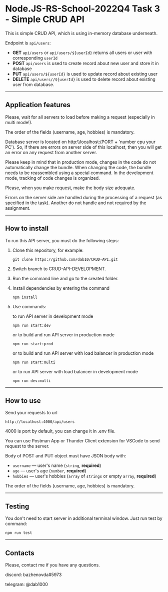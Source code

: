 # Node.JS-RS-School-2022Q4 Task 3 - Simple CRUD API

This is simple CRUD API, which is using in-memory database underneath. 

Endpoint is `api/users`:
  * **GET** `api/users` or `api/users/${userId}` returns all users or user with corresponding `userId`
  * **POST** `api/users` is used to create record about new user and store it in database
  * **PUT** `api/users/${userId}` is used to update record about existing user
  * **DELETE** `api/users//${userId}` is used to delete record about existing user from database.

---

## Application features
Please, wait for all servers to load before making a request (especially in multi mode!).

The order of the fields (username, age, hobbies) is mandatory.

Database server is located on http:\\\\localhost:(PORT + 'number cpu your PC'). 
So, if there are errors on server side of this localhost, then you will get an error on any request from another server.

Please keep in mind that in production mode, changes in the code do not automatically change the bundle. When changing the code, the bundle needs to be reassembled using a special command. In the development mode, tracking of code changes is organized.

Please, when you make request, make the body size adequate.

Errors on the server side are handled during the processing of a request (as specified in the task). Another do not handle and not required by the assignment.

---

## How to install

To run this API server, you must do the following steps:

1. Clone this repository, for example:
    ```
    git clone https://github.com/dab10/CRUD-API.git
    ``` 
2. Switch branch to CRUD-API-DEVELOPMENT.
3. Run the command line and go to the created folder.
4. Install dependencies by entering the command
    ```
    npm install
    ``` 
5. Use commands:

    to run API server in development mode
    ```
    npm run start:dev
    ```

    or to build and run API server in production mode
    ```
    npm run start:prod
    ```
    or to build and run API server with load balancer in production mode
    ```
    npm run start:multi
    ```
    or to run API server with load balancer in development mode
    ```
    npm run dev:multi
    ```
---

## How to use

Send your requests to url 
```
http://localhost:4000/api/users
```
4000 is port by default, you can change it in .env file.

You can use Postman App or Thunder Client extension for VSCode to send request to the server. 

Body of POST and PUT object must have JSON body with:
  * `username` — user's name (`string`, **required**)
  * `age` — user's age (`number`, **required**)
  * `hobbies` — user's hobbies (`array` of `strings` or empty `array`, **required**)

The order of the fields (username, age, hobbies) is mandatory.

---

## Testing
You don't need to start server in additional terminal window. Just run test by command:

```
npm run test
```

---

## Contacts
Please, contact me if you have any questions.

discord: bazhenovda#5973

telegram: @dab1000